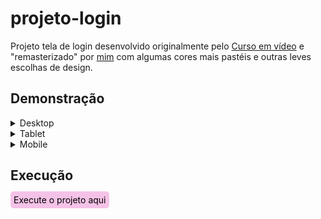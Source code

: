 # projeto-login

Projeto tela de login desenvolvido originalmente pelo <a href="https://cursoemvideo.com">Curso em vídeo</a> e "remasterizado" por <a href="https://github.com/murilomonte">mim</a> com algumas cores mais pastéis e outras leves escolhas de design.


## Demonstração

<details>
<summary>Desktop</summary>

![Desktop-version](imagens/demo/desktop-version.png)

</details>

<details>
<summary>Tablet</summary>

![Desktop-version](imagens/demo/tablet-version.png)

</details>

<details>
<summary>Mobile</summary>

![Desktop-version](imagens/demo/mobile-version.png)

</details> 

## Execução

<a href="https://murilomonte.github.io/projeto-login/" style="background-color: #f5c2e7; color: black; padding: 5px; border-radius: 5px; text-decoration: none;">Execute o projeto aqui</a>

